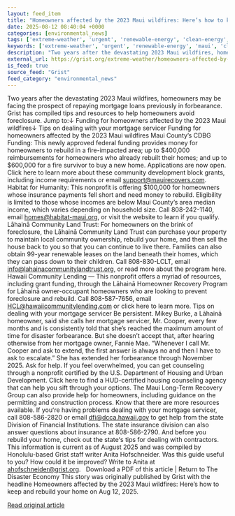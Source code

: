 ```yaml
---
layout: feed_item
title: "Homeowners affected by the 2023 Maui wildfires: Here’s how to keep and rebuild your home"
date: 2025-08-12 08:40:04 +0000
categories: [environmental_news]
tags: ['extreme-weather', 'urgent', 'renewable-energy', 'clean-energy', 'insurance', 'wildfires', 'climate-risk', 'year-2023']
keywords: ['extreme-weather', 'urgent', 'renewable-energy', 'maui', 'clean-energy', 'insurance', 'homeowners', 'affected']
description: "Two years after the devastating 2023 Maui wildfires, homeowners may be facing the prospect of repaying mortgage loans previously in forbearance"
external_url: https://grist.org/extreme-weather/homeowners-affected-by-the-2023-maui-wildfires-heres-how-to-keep-and-rebuild-your-home/
is_feed: true
source_feed: "Grist"
feed_category: "environmental_news"
---
```


Two years after the devastating 2023 Maui wildfires, homeowners may be facing the prospect of repaying mortgage loans previously in forbearance. Grist has compiled tips and resources to help homeowners avoid foreclosure. Jump to:↓ Funding for homeowners affected by the 2023 Maui wildfires↓ Tips on dealing with your mortgage servicer Funding for homeowners affected by the 2023 Maui wildfires Maui County’s CDBG Funding: This newly approved federal funding provides money for homeowners to rebuild in a fire-impacted area; up to $400,000 reimbursements for homeowners who already rebuilt their homes; and up to $600,000 for a fire survivor to buy a new home. Applications are now open. Click here to learn more about these community development block grants, including income requirements or email support@mauirecovers.com. Habitat for Humanity: This nonprofit is offering $100,000 for homeowners whose insurance payments fell short and need money to rebuild. Eligibility is limited to those whose incomes are below Maui County’s area median income, which varies depending on household size. Call 808-242-1140, email homes@habitat-maui.org, or visit the website to learn if you qualify. Lāhainā Community Land Trust: For homeowners on the brink of foreclosure, the Lāhainā Community Land Trust can purchase your property to maintain local community ownership, rebuild your home, and then sell the house back to you so that you can continue to live there. Families can also obtain 99-year renewable leases on the land beneath their homes, which they can pass down to their children. Call 808-830-LCLT, email info@lahainacommunitylandtrust.org, or read more about the program here. Hawaii Community Lending — This nonprofit offers a myriad of resources, including grant funding, through the Lāhainā Homeowner Recovery Program for Lāhainā owner-occupant homeowners who are looking to prevent foreclosure and rebuild. Call 808-587-7656, email HCL@hawaiicommunitylending.com or click here to learn more. Tips on dealing with your mortgage servicer Be persistent. Mikey Burke, a Lāhainā homeowner, said she calls her mortgage servicer, Mr. Cooper, every few months and is consistently told that she’s reached the maximum amount of time for disaster forbearance. But she doesn’t accept that, after hearing otherwise from her mortgage owner, Fannie Mae. “Whenever I call Mr. Cooper and ask to extend, the first answer is always no and then I have to ask to escalate.” She has extended her forbearance through November 2025. Ask for help. If you feel overwhelmed, you can get counseling through a nonprofit certified by the U.S. Department of Housing and Urban Development. Click here to find a HUD-certified housing counseling agency that can help you sift through your options. The Maui Long-Term Recovery Group can also provide help for homeowners, including guidance on the permitting and construction process. Know that there are more resources available. If youʻre having problems dealing with your mortgage servicer, call 808-586-2820 or email dfi@dcca.hawaii.gov to get help from the state Division of Financial Institutions. The state insurance division can also answer questions about insurance at 808-586-2790. And before you rebuild your home, check out the stateʻs tips for dealing with contractors. This information is current as of August 2025 and was compiled by Honolulu-based Grist staff writer Anita Hofschneider. Was this guide useful to you? How could it be improved? Write to Anita at ahofschneider@grist.org. &nbsp; Download a PDF of this article | Return to The Disaster Economy This story was originally published by Grist with the headline Homeowners affected by the 2023 Maui wildfires: Here’s how to keep and rebuild your home on Aug 12, 2025.

[Read original article](https://grist.org/extreme-weather/homeowners-affected-by-the-2023-maui-wildfires-heres-how-to-keep-and-rebuild-your-home/)
